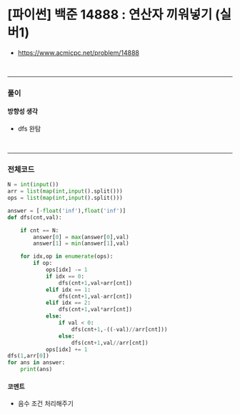 # **\[파이썬\] 백준 14888 : 연산자 끼워넣기 (실버1)**
* https://www.acmicpc.net/problem/14888
<br>


---

### **풀이**

#### **방향성 생각**

- dfs 완탐

<br>

---

### **전체코드**
```python
N = int(input())
arr = list(map(int,input().split()))
ops = list(map(int,input().split()))

answer = [-float('inf'),float('inf')]
def dfs(cnt,val):

    if cnt == N:
        answer[0] = max(answer[0],val)
        answer[1] = min(answer[1],val)

    for idx,op in enumerate(ops):
        if op:
            ops[idx] -= 1
            if idx == 0:
                dfs(cnt+1,val+arr[cnt])
            elif idx == 1:
                dfs(cnt+1,val-arr[cnt])
            elif idx == 2:
                dfs(cnt+1,val*arr[cnt])
            else:
                if val < 0:
                    dfs(cnt+1,-((-val)//arr[cnt]))
                else:
                    dfs(cnt+1,val//arr[cnt])
            ops[idx] += 1
dfs(1,arr[0])
for ans in answer:
    print(ans)
```

#### **코멘트**

* 음수 조건 처리해주기